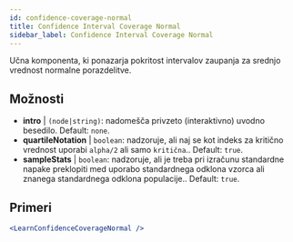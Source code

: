 ```yaml
---
id: confidence-coverage-normal
title: Confidence Interval Coverage Normal
sidebar_label: Confidence Interval Coverage Normal
---
```


Učna komponenta, ki ponazarja pokritost intervalov zaupanja za srednjo vrednost normalne porazdelitve.

## Možnosti

* __intro__ | `(node|string)`: nadomešča privzeto (interaktivno) uvodno besedilo. Default: `none`.
* __quartileNotation__ | `boolean`: nadzoruje, ali naj se kot indeks za kritično vrednost uporabi `alpha/2` ali samo `kritična`.. Default: `true`.
* __sampleStats__ | `boolean`: nadzoruje, ali je treba pri izračunu standardne napake preklopiti med uporabo standardnega odklona vzorca ali znanega standardnega odklona populacije.. Default: `true`.


## Primeri

```jsx live
<LearnConfidenceCoverageNormal />
```

